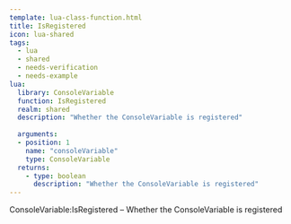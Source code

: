 ```yaml
---
template: lua-class-function.html
title: IsRegistered
icon: lua-shared
tags:
  - lua
  - shared
  - needs-verification
  - needs-example
lua:
  library: ConsoleVariable
  function: IsRegistered
  realm: shared
  description: "Whether the ConsoleVariable is registered"
  
  arguments:
  - position: 1
    name: "consoleVariable"
    type: ConsoleVariable
  returns:
    - type: boolean
      description: "Whether the ConsoleVariable is registered"
---
```


<div class="lua__search__keywords">
ConsoleVariable:IsRegistered &#x2013; Whether the ConsoleVariable is registered
</div>
